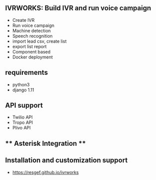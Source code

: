**IVRWORKS: Build IVR and run voice campaign**
-
- Create IVR
- Run voice campaign
- Machine detection 
- Speech recognition
- import lead csv, create list
- export list report
- Component based
- Docker deployment

**requirements**
-
- python3
- django 1.11

**API support**
-
- Twilio API
- Tropo API
- Plivo API

** Asterisk Integration **
-


**Installation and customization support**
-
- https://resgef.github.io/ivrworks
